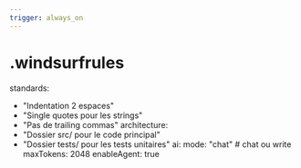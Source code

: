 ```yaml
---
trigger: always_on
---
```


# .windsurfrules
standards:
  - "Indentation 2 espaces"
  - "Single quotes pour les strings"
  - "Pas de trailing commas"
architecture:
  - "Dossier src/ pour le code principal"
  - "Dossier tests/ pour les tests unitaires"
ai:
  mode: "chat"          # chat ou write
  maxTokens: 2048
  enableAgent: true
